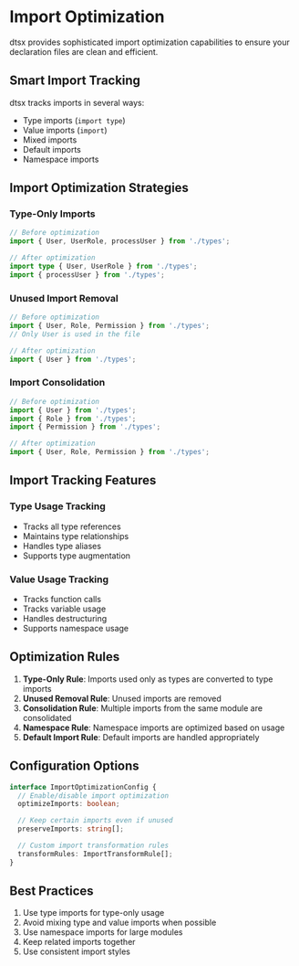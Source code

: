 # Import Optimization

dtsx provides sophisticated import optimization capabilities to ensure your declaration files are clean and efficient.

## Smart Import Tracking

dtsx tracks imports in several ways:

- Type imports (`import type`)
- Value imports (`import`)
- Mixed imports
- Default imports
- Namespace imports

## Import Optimization Strategies

### Type-Only Imports

```typescript
// Before optimization
import { User, UserRole, processUser } from './types';

// After optimization
import type { User, UserRole } from './types';
import { processUser } from './types';
```

### Unused Import Removal

```typescript
// Before optimization
import { User, Role, Permission } from './types';
// Only User is used in the file

// After optimization
import { User } from './types';
```

### Import Consolidation

```typescript
// Before optimization
import { User } from './types';
import { Role } from './types';
import { Permission } from './types';

// After optimization
import { User, Role, Permission } from './types';
```

## Import Tracking Features

### Type Usage Tracking

- Tracks all type references
- Maintains type relationships
- Handles type aliases
- Supports type augmentation

### Value Usage Tracking

- Tracks function calls
- Tracks variable usage
- Handles destructuring
- Supports namespace usage

## Optimization Rules

1. **Type-Only Rule**: Imports used only as types are converted to type imports
2. **Unused Removal Rule**: Unused imports are removed
3. **Consolidation Rule**: Multiple imports from the same module are consolidated
4. **Namespace Rule**: Namespace imports are optimized based on usage
5. **Default Import Rule**: Default imports are handled appropriately

## Configuration Options

```typescript
interface ImportOptimizationConfig {
  // Enable/disable import optimization
  optimizeImports: boolean;

  // Keep certain imports even if unused
  preserveImports: string[];

  // Custom import transformation rules
  transformRules: ImportTransformRule[];
}
```

## Best Practices

1. Use type imports for type-only usage
2. Avoid mixing type and value imports when possible
3. Use namespace imports for large modules
4. Keep related imports together
5. Use consistent import styles
